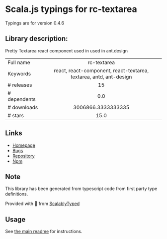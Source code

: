 
# Scala.js typings for rc-textarea

Typings are for version 0.4.6

## Library description:
Pretty Textarea react component used in used in ant.design

|                    |                 |
| ------------------ | :-------------: |
| Full name          | rc-textarea |
| Keywords           | react, react-component, react-textarea, textarea, antd, ant-design |
| # releases         | 15 |
| # dependents       | 0.0 |
| # downloads        | 3006866.3333333335 |
| # stars            | 15.0 |

## Links
- [Homepage](https://react-component.github.io/textarea)
- [Bugs](http://github.com/react-component/textarea/issues)
- [Repository](https://github.com/react-component/textarea)
- [Npm](https://www.npmjs.com/package/rc-textarea)
    


## Note
This library has been generated from typescript code from first party type definitions.

Provided with :purple_heart: from [ScalablyTyped](https://github.com/oyvindberg/ScalablyTyped)

## Usage
See [the main readme](../../readme.md) for instructions.



